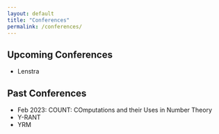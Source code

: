 ```yaml
---
layout: default
title: "Conferences"
permalink: /conferences/
---
```


<!--- Upcoming: / Upcoming Conferences: / I will be at the following conferences: / plan to go --->

## Upcoming Conferences

* Lenstra


<!--- Here is a list of conferences that I've attended in the past: / I have attended the following conferences in the past / In the past, I have ... --->

## Past Conferences

* Feb 2023: COUNT: COmputations and their Uses in Number Theory
* Y-RANT
* YRM
